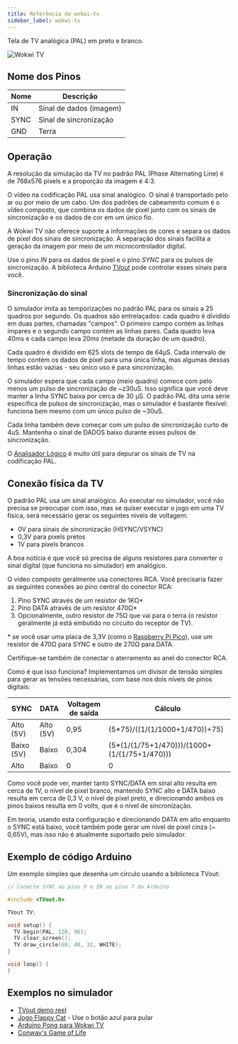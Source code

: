 ```yaml
---
title: Referência do wokwi-tv
sidebar_label: wokwi-tv
---
```


Tela de TV analógica (PAL) em preto e branco.

![Wokwi TV](wokwi-tv.svg)

## Nome dos Pinos

| Nome | Descrição               |
| ---- | ----------------------- |
| IN   | Sinal de dados (imagem) |
| SYNC | Sinal de sincronização  |
| GND  | Terra                   |

## Operação

A resolução da simulação da TV no padrão PAL (Phase Alternating Line) é de 768x576 pixels e a proporção da imagem é 4:3.

O vídeo na codificação PAL usa sinal analógico. O sinal é transportado pelo ar ou por meio de um cabo. Um dos padrões de cabeamento comum é o vídeo composto, que combina os dados de pixel junto com os sinais de sincronização e os dados de cor em um único fio.

A Wokwi TV não oferece suporte a informações de cores e separa os dados de pixel dos sinais de sincronização. A separação dos sinais facilita a geração da imagem por meio de um microcontrolador digital.

Use o pino _IN_ para os dados de pixel e o pino _SYNC_ para os pulsos de sincronização. A biblioteca Arduino [TVout](https://github.com/pkendall64/arduino-tvout) pode controlar esses sinais para você.

### Sincronização do sinal

O simulador imita as temporizações no padrão PAL para os sinais a 25 quadros por segundo. Os quadros são entrelaçados: cada quadro é dividido em duas partes, chamadas "campos". O primeiro campo contém as linhas ímpares e o segundo campo contém as linhas pares. Cada quadro leva 40ms e cada campo leva 20ms (metade da duração de um quadro).

Cada quadro é dividido em 625 slots de tempo de 64µS. Cada intervalo de tempo contém os dados de pixel para uma única linha, mas algumas dessas linhas estão vazias - seu único uso é para sincronização.

O simulador espera que cada campo (meio quadro) comece com pelo menos um pulso de sincronização de ~z30uS. Isso significa que você deve manter a linha SYNC baixa por cerca de 30 µS. O padrão PAL dita uma série específica de pulsos de sincronização,
mas o simulador é bastante flexível: funciona bem mesmo com um único pulso de ~30uS.

Cada linha também deve começar com um pulso de sincronização curto de 4uS. Mantenha o sinal de DADOS baixo durante esses pulsos de sincronização.

O [Analisador Lógico](../guides/logic-analyzer) é muito útil para depurar os sinais de TV na codificação PAL.

## Conexão física da TV

O padrão PAL usa um sinal analógico. Ao executar no simulador, você não precisa se preocupar com isso, mas se quiser executar o jogo em uma TV física, será necessário gerar os seguintes níveis de voltagem:

- 0V para sinais de sincronização (HSYNC/VSYNC)
- 0,3V para pixels pretos
- 1V para pixels brancos

A boa notícia é que você só precisa de alguns resistores para converter o sinal digital (que funciona no simulador) em analógico.

O vídeo composto geralmente usa conectores RCA. Você precisaria fazer as seguintes conexões ao pino central do conector RCA:

1. Pino SYNC através de um resistor de 1KΩ\*
2. Pino DATA através de um resistor 470Ω\*
3. Opcionalmente, outro resistor de 75Ω que vai para o terra (o resistor geralmente já está embutido no circuito do receptor de TV).

\* se você usar uma placa de 3,3V (como o [Raspberry Pi Pico](wokwi-pi-pico)), use um resistor de 470Ω para SYNC e outro de 270Ω para DATA.

Certifique-se também de conectar o aterramento ao anel do conector RCA.

Como é que isso funciona? Implementamos um divisor de tensão simples para gerar as tensões necessárias, com base nos dois níveis de pinos digitais:

| SYNC       | DATA      | Voltagem de saída | Cálculo                                       |
| ---------- | --------- | ----------------- | --------------------------------------------- |
| Alto (5V)  | Alto (5V) | 0,95              | (5\*75)/((1/(1/1000+1/470))+75)               |
| Baixo (5V) | Baixo     | 0,304             | (5\*(1/(1/75+1/470)))/(1000+(1/(1/75+1/470))) |
| Alto       | Baixo     | 0                 | 0                                             |

Como você pode ver, manter tanto SYNC/DATA em sinal alto resulta em cerca de 1V, o nível de pixel branco, mantendo SYNC alto e DATA baixo resulta em cerca de 0,3 V, o nível de pixel preto, e direcionando ambos os pinos baixos resulta em 0 volts, que é o nível de sincronização.

Em teoria, usando esta configuração e direcionando DATA em alto enquanto o SYNC está baixo, você também pode gerar um nível de pixel cinza (~ 0,65V), mas isso não é atualmente suportado pelo simulador.

## Exemplo de código Arduino

Um exemplo simples que desenha um círculo usando a biblioteca TVout:

```cpp
// Conecte SYNC ao pino 9 e IN ao pino 7 do Arduino

#include <TVout.h>

TVout TV;

void setup() {
  TV.begin(PAL, 120, 96);
  TV.clear_screen();
  TV.draw_circle(60, 48, 32, WHITE);
}

void loop() {
}
```

## Exemplos no simulador

- [TVout demo reel](https://wokwi.com/projects/301776607665717769)
- [Jogo Flappy Cat](https://wokwi.com/projects/286182458416693768) - Use o botão azul para pular
- [Arduino Pong para Wokwi TV](https://wokwi.com/projects/290059909639176713)
- [Conway's Game of Life](https://wokwi.com/projects/299605461742649864)
